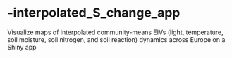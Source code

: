 # -interpolated_S_change_app
Visualize maps of interpolated community-means EIVs (light, temperature, soil moisture, soil nitrogen, and soil reaction) dynamics across Europe on a Shiny app 
